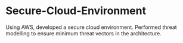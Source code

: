 # Secure-Cloud-Environment
Using AWS, developed a secure cloud environment. Performed threat modelling to ensure minimum threat vectors in the architecture.
